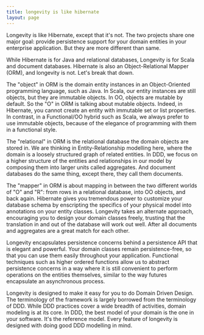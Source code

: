 ```yaml
---
title: longevity is like hibernate
layout: page
---
```


Longevity is like Hibernate, except that it's not. The two projects
share one major goal: provide persistence support for your domain
entities in your enterprise application. But they are more different
than same.

While Hibernate is for Java and relational databases, Longevity is for
Scala and document databases. Hibernate is also an Object-Relational
Mapper (ORM), and longevity is not. Let's break that down.

The "object" in ORM is the domain entity instances in an
Object-Oriented programming language, such as Java. In Scala, our
entity instances are still objects, but they are immutable objects. In
OO, objects are mutable by default. So the "O" in ORM is talking about
mutable objects. Indeed, in Hibernate, you cannot create an entity with
immutable set or list properties. In contrast, in a Functional/OO
hybrid such as Scala, we always prefer to use immutable objects,
because of the elegance of programming with them in a functional
style.

The "relational" in ORM is the relational database the domain objects
are stored in. We are thinking in Entity-Relationship modelling here,
where the domain is a loosely structured graph of related entities. In
DDD, we focus on a higher structure of the entities and relationships
in our model by composing them into larger units called
aggregates. And document databases do the same thing, except there,
they call them documents.

The "mapper" in ORM is about mapping in between the two different
worlds of "O" and "R": from rows in a relational database, into OO
objects, and back again. Hibernate gives you tremendous power to
customize your database schema by enscripting the specifics of your
physical model into annotations on your entity classes. Longevity
takes an alternate approach, encouraging you to design your domain
classes freely, trusting that the translation in and out of the
database will work out well. After all documents and aggregates are
a great match for each other.

Longevity encapsulates persistence concerns behind a persistence API
that is elegant and powerful. Your domain classes remain
persistence-free, so that you can use them easily throughout your
application. Functional techniques such as higher ordered functions
allow us to abstract persistence concerns in a way where it is still
convenient to perform operations on the entities themselves, similar
to the way futures encapsulate an asynchronous process.

Longevity is designed to make it easy for you to do Domain Driven
Design. The terminology of the framework is largely borrowed from the
terminology of DDD. While DDD practices cover a wide breadth of
activities, domain modeling is at its core. In DDD, the best model of
your domain is the one in your software. It's the reference
model. Every feature of longevity is designed with doing good DDD
modelling in mind.

